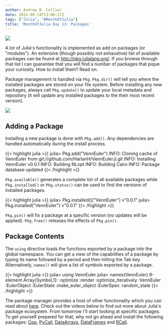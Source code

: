 ```yaml
---
author: Andrew B. Collier
date: 2015-09-14T13:00:17Z
tags: ["Julia", "#MonthOfJulia"]
title: 'MonthOfJulia Day 13: Packages'
---
```


<!--more-->

<img src="/img/2015/08/Julia-Logo-Packages.png" >

A lot of Julia's functionality is implemented as add on packages (or "modules"). An extensive (though possibly not exhaustive) list of available packages can be found at <http://pkg.julialang.org/>. If you browse through that list I can guarantee that you will find a number of packages that pique your curiosity. How to install them? Read on.

Package management is handled via `Pkg`. `Pkg.dir()` will tell you where the installed packages are stored on your file system. Before installing any new packages, always call `Pkg.update()` to update your local metadata and repository (it will update any installed packages to the their most recent version).

<img src="/img/2015/08/julia-package-management.png" >

## Adding a Package

Installing a new package is done with `Pkg.add()`. Any dependencies are handled automatically during the install process.
  
{{< highlight julia >}}
julia> Pkg.add("VennEuler")
INFO: Cloning cache of VennEuler from git://github.com/HarlanH/VennEuler.jl.git
INFO: Installing VennEuler v0.0.1
INFO: Building NLopt
INFO: Building Cairo
INFO: Package database updated
{{< /highlight >}}

`Pkg.available()` generates a complete list of all available packages while `Pkg.installed()` or `Pkg.status()` can be used to find the versions of installed packages.
  
{{< highlight julia >}}
julia> Pkg.installed()["VennEuler"]
v"0.0.1"
julia> Pkg.installed("VennEuler")
v"0.0.1"
{{< /highlight >}}

`Pkg.pin()` will fix a package at a specific version (no updates will be applied). `Pkg.free()` releases the effects of `Pkg.pin()`.

## Package Contents

The `using` directive loads the functions exported by a package into the global namespace. You can get a view of the capabilities of a package by typing its name followed by a period and then hitting the Tab key. Alternatively, `names()` will give a list of symbols exported by a package.
  
{{< highlight julia >}}
julia> using VennEuler
julia> names(VennEuler)
9-element Array{Symbol,1}:
 :optimize
 :render
 :optimize_iteratively
 :VennEuler
 :EulerObject
 :EulerState
 :make_euler_object
 :EulerSpec
 :random_state
{{< /highlight >}}

The package manager provides a host of other functionality which you can read about [here](http://julia.readthedocs.org/en/latest/manual/packages/). Check out the videos below to find out more about Julia's package ecosystem. From tomorrow I'll start looking at specific packages. To get yourself prepared for that, why not go ahead and install the following packages: [Cpp](http://github.com/timholy/Cpp.jl), [PyCall](http://github.com/stevengj/PyCall.jl), [DataArrays](http://github.com/JuliaStats/DataArrays.jl), [DataFrames](http://github.com/JuliaStats/DataFrames.jl) and [RCall](http://github.com/JuliaStats/RCall.jl).
